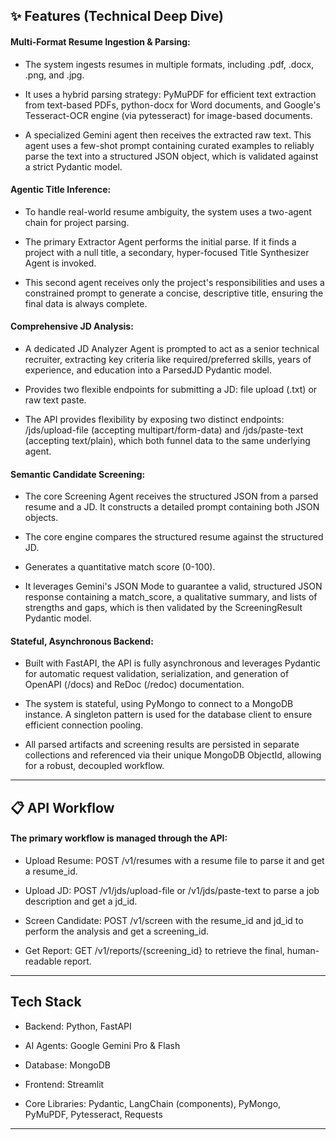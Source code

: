 ## ✨ Features (Technical Deep Dive)
#### Multi-Format Resume Ingestion & Parsing:

- The system ingests resumes in multiple formats, including .pdf, .docx, .png, and .jpg.

- It uses a hybrid parsing strategy: PyMuPDF for efficient text extraction from text-based PDFs, python-docx for Word documents, and Google's Tesseract-OCR engine (via pytesseract) for image-based documents.

- A specialized Gemini agent then receives the extracted raw text. This agent uses a few-shot prompt containing curated examples to reliably parse the text into a structured JSON object, which is validated against a strict Pydantic model.

#### Agentic Title Inference:

- To handle real-world resume ambiguity, the system uses a two-agent chain for project parsing.

- The primary Extractor Agent performs the initial parse. If it finds a project with a null title, a secondary, hyper-focused Title Synthesizer Agent is invoked.

- This second agent receives only the project's responsibilities and uses a constrained prompt to generate a concise, descriptive title, ensuring the final data is always complete.

#### Comprehensive JD Analysis:

- A dedicated JD Analyzer Agent is prompted to act as a senior technical recruiter, extracting key criteria like required/preferred skills, years of experience, and education into a ParsedJD Pydantic model.

- Provides two flexible endpoints for submitting a JD: file upload (.txt) or raw text paste.

- The API provides flexibility by exposing two distinct endpoints: /jds/upload-file (accepting multipart/form-data) and /jds/paste-text (accepting text/plain), which both funnel data to the same underlying agent.

#### Semantic Candidate Screening:

- The core Screening Agent receives the structured JSON from a parsed resume and a JD. It constructs a detailed prompt containing both JSON objects.

- The core engine compares the structured resume against the structured JD.

- Generates a quantitative match score (0-100).
  
- It leverages Gemini's JSON Mode to guarantee a valid, structured JSON response containing a match_score, a qualitative summary, and lists of strengths and gaps, which is then validated by the ScreeningResult Pydantic model.

#### Stateful, Asynchronous Backend:

- Built with FastAPI, the API is fully asynchronous and leverages Pydantic for automatic request validation, serialization, and generation of OpenAPI (/docs) and ReDoc (/redoc) documentation.

- The system is stateful, using PyMongo to connect to a MongoDB instance. A singleton pattern is used for the database client to ensure efficient connection pooling.

- All parsed artifacts and screening results are persisted in separate collections and referenced via their unique MongoDB ObjectId, allowing for a robust, decoupled workflow.
---
## 📋 API Workflow
#### The primary workflow is managed through the API:

- Upload Resume: POST /v1/resumes with a resume file to parse it and get a resume_id.

- Upload JD: POST /v1/jds/upload-file or /v1/jds/paste-text to parse a job description and get a jd_id.

- Screen Candidate: POST /v1/screen with the resume_id and jd_id to perform the analysis and get a screening_id.

- Get Report: GET /v1/reports/{screening_id} to retrieve the final, human-readable report.

---
## Tech Stack
- Backend: Python, FastAPI

- AI Agents: Google Gemini Pro & Flash

- Database: MongoDB

- Frontend: Streamlit

- Core Libraries: Pydantic, LangChain (components), PyMongo, PyMuPDF, Pytesseract, Requests

---


